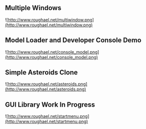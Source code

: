 ## Multiple Windows ##
![http://www.roughael.net/multiwindow.png](http://www.roughael.net/multiwindow.png)

## Model Loader and Developer Console Demo ##
![http://www.roughael.net/console_model.png](http://www.roughael.net/console_model.png)

## Simple Asteroids Clone ##
![http://www.roughael.net/asteroids.png](http://www.roughael.net/asteroids.png)

## GUI Library Work In Progress ##
![http://www.roughael.net/startmenu.png](http://www.roughael.net/startmenu.png)